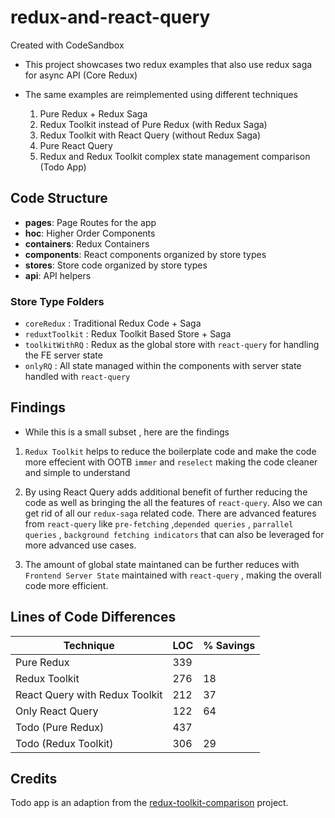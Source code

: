 # redux-and-react-query

Created with CodeSandbox

- This project showcases two redux examples that also use redux saga for async API (Core Redux)

- The same examples are reimplemented using different techniques
  1. Pure Redux + Redux Saga
  2. Redux Toolkit instead of Pure Redux (with Redux Saga)
  3. Redux Toolkit with React Query (without Redux Saga)
  4. Pure React Query
  5. Redux and Redux Toolkit complex state management comparison (Todo App)

## Code Structure
  - **pages**: Page Routes for the app
  - **hoc**: Higher Order Components
  - **containers**: Redux Containers
  - **components**: React components organized by store types
  - **stores**: Store code organized by store types
  - **api**: API helpers

### Store Type Folders

  - `coreRedux` : Traditional Redux Code + Saga
  - `reduxtToolkit` : Redux Toolkit Based Store + Saga
  - `toolkitWithRQ` : Redux as the global store with `react-query` for handling the FE server state
  - `onlyRQ` : All state managed within the components with server state handled with `react-query`

## Findings

- While this is a small subset , here are the findings

1. `Redux Toolkit` helps to reduce the boilerplate code and make the code more effecient with OOTB `immer` and `reselect` making the code cleaner and simple to understand

2. By using React Query adds additional benefit of further reducing the code as well as bringing the all the features of `react-query`. Also we can get rid of all our `redux-saga` related code. There are advanced features from `react-query` like `pre-fetching` ,`depended queries` , `parrallel queries` , `background fetching indicators` that can also be leveraged for more advanced use cases.

3. The amount of global state maintaned can be further reduces with `Frontend Server State` maintained with `react-query` , making the overall code more efficient.

## Lines of Code Differences

| Technique | LOC | % Savings |
|-----------|-----|-----------|
|Pure Redux| 339 | |
|Redux Toolkit| 276| 18|
|React Query with Redux Toolkit| 212 | 37|
|Only React Query| 122| 64|
|Todo (Pure Redux)| 437 | |
|Todo (Redux Toolkit)| 306 | 29|


## Credits

Todo app is an adaption from the [redux-toolkit-comparison](https://github.com/angle943/redux-toolkit-comparison) project.